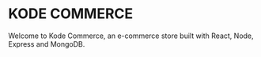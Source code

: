 # KODE COMMERCE

Welcome to Kode Commerce, an e-commerce store built with React, Node, Express and MongoDB.
